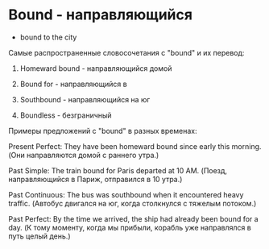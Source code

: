 # Bound - направляющийся




- bound to the city

Самые распространенные словосочетания с "bound" и их перевод:

1. Homeward bound - направляющийся домой

2. Bound for - направляющийся в

3. Southbound - направляющийся на юг

4. Boundless - безграничный

Примеры предложений с "bound" в разных временах:

Present Perfect: They have been homeward bound since early this morning. (Они направляются домой с раннего утра.)

Past Simple: The train bound for Paris departed at 10 AM. (Поезд, направляющийся в Париж, отправился в 10 утра.)

Past Continuous: The bus was southbound when it encountered heavy traffic. (Автобус двигался на юг, когда столкнулся с тяжелым потоком.)

Past Perfect: By the time we arrived, the ship had already been bound for a day. (К тому моменту, когда мы прибыли, корабль уже направлялся в путь целый день.)